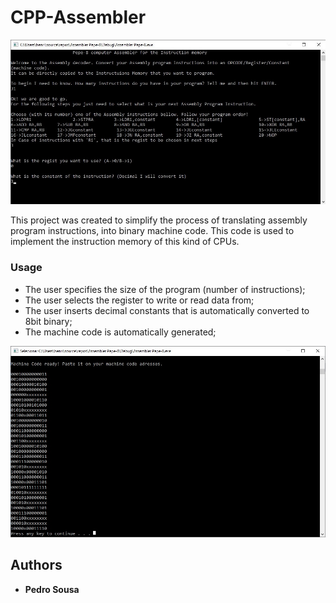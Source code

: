 # CPP-Assembler

![Image description](https://github.com/PedroSousa97/CPP-Assembler/blob/master/Read_imgs/assembler1.jpg)


This project was created to simplify the process of translating assembly program instructions, into binary machine code. This code is used to implement the instruction memory of this kind of CPUs.

### Usage

* The user specifies the size of the program (number of instructions);
* The user selects the register to write or read data from;
* The user inserts decimal constants that is automatically converted to 8bit binary;
* The machine code is automatically generated;

![Image description](https://github.com/PedroSousa97/CPP-Assembler/blob/master/Read_imgs/assembler2.jpg)


## Authors

* **Pedro Sousa**
